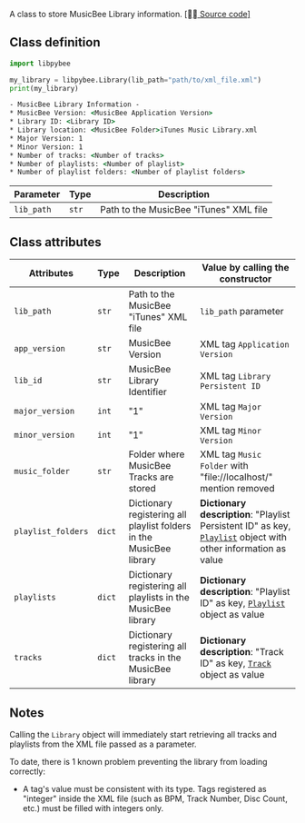 A class to store MusicBee Library information. [[⛓️‍💥 Source code]](https://github.com/Dyl-M/libpybee/blob/main/libpybee/Library.py)

## Class definition

```py
import libpybee

my_library = libpybee.Library(lib_path="path/to/xml_file.xml")
print(my_library)
```

```cmd  title="Run output"
- MusicBee Library Information -
* MusicBee Version: <MusicBee Application Version>
* Library ID: <Library ID>
* Library location: <MusicBee Folder>iTunes Music Library.xml
* Major Version: 1
* Minor Version: 1
* Number of tracks: <Number of tracks>
* Number of playlists: <Number of playlist>
* Number of playlist folders: <Number of playlist folders>
```

| Parameter  | Type  | Description                            |
|------------|-------|----------------------------------------|
| `lib_path` | `str` | Path to the MusicBee "iTunes" XML file |

## Class attributes

| Attributes         | Type   | Description                                                         | Value by calling the constructor                                                                                              |
|--------------------|--------|---------------------------------------------------------------------|-------------------------------------------------------------------------------------------------------------------------------|
| `lib_path`         | `str`  | Path to the MusicBee "iTunes" XML file                              | `lib_path` parameter                                                                                                          |
| `app_version`      | `str`  | MusicBee Version                                                    | XML tag `Application Version`                                                                                                 |
| `lib_id`           | `str`  | MusicBee Library Identifier                                         | XML tag `Library Persistent ID`                                                                                               |
| `major_version`    | `int`  | "1"                                                                 | XML tag `Major Version`                                                                                                       |
| `minor_version`    | `int`  | "1"                                                                 | XML tag `Minor Version`                                                                                                       |
| `music_folder`     | `str`  | Folder where MusicBee Tracks are stored                             | XML tag `Music Folder` with "file://localhost/" mention removed                                                               |
| `playlist_folders` | `dict` | Dictionary registering all playlist folders in the MusicBee library | **Dictionary description**: "Playlist Persistent ID" as key, [`Playlist`](playlist.md) object with other information as value |
| `playlists`        | `dict` | Dictionary registering all playlists in the MusicBee library        | **Dictionary description**: "Playlist ID" as key, [`Playlist`](playlist.md) object as value                                   |
| `tracks`           | `dict` | Dictionary registering all tracks in the MusicBee library           | **Dictionary description**: "Track ID" as key, [`Track`](track.md) object as value                                            |

## Notes

Calling the `Library` object will immediately start retrieving all tracks and playlists from the XML file passed as a parameter.

To date, there is 1 known problem preventing the library from loading correctly:

* A tag's value must be consistent with its type. Tags registered as "integer" inside the XML file (such as BPM, Track Number, Disc Count, etc.) must be filled with integers only.
